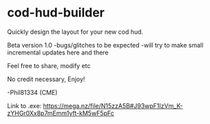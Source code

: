 # cod-hud-builder
Quickly design the layout for your new cod hud.


Beta version 1.0
-bugs/glitches to be expected
-will try to make small incremental updates here and there

Feel free to share, modify etc

No credit necessary, Enjoy!

-Phil81334 (CME)

Link to .exe:
https://mega.nz/file/N15zzA5B#J93wpF1IzVm_K-zYHGr0Xx8p7mEmm1yft-kM5wF5pFc
